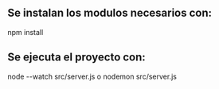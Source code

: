 ## Se instalan los modulos necesarios con: 
npm install
## Se ejecuta el proyecto con:
node --watch src/server.js o nodemon src/server.js
